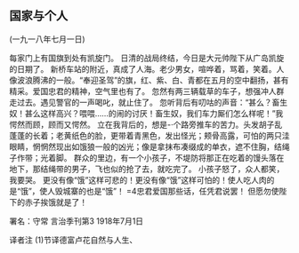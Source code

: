 ## 国家与个人

(一九一八年七月一日)

每家门上有国旗到处有凯旋门。
日清的战局终结，今日是大元帅陛下从广岛凯旋的日期了。
新桥车站的附近，真成了人海。老少男女，喧哗着，骂着，笑着。人像波浪腾沸的一般。“奉迎圣驾”的旗，红、紫、白、青都在五月的空中翻扬，甚有精采。爱国忠君的精神，空气里也有了。
忽然有两三辆载草的车子，想强冲人群走过去。遇见警官的一声喝叱，就止住了。
忽听背后有叨咕的声音：“甚么？畜生奴！甚么这样高兴？喂喂……的闹的讨厌！畜生奴，我们车力厮们怎么样呢！”我愕然而顾，顾而又愕然。
立在我背后的，想是-·个路旁推车的苦力。头发胡子乱蓬蓬的长着；老黄纸色的脸，更带着青黑色，发出怪光；颊骨高露，可怕的两只洼眼睛，惘惘然现出如饿狼一般的凶光；像是拿抹布凑缀成的单衣，遮不住胸，结绳子作带；光着脚。
群众的里边，有一个小孩子，不堤防将那正在吃着的馒头落在地下，那结绳带的男子，飞也似的抢了去，就吃完了。
小孩子怒了，众人都笑，我要哭。
更没有像“饿”这样可悲的！更没有像“饿”这样可怕的！使人吃人肉的是“饿”，使人毁城寨的也是“饿”！
=4忠君爱国那些话，任凭君说罢！
但愿勿使陛下的赤子挨饿就是了！

署名：守常
言治季刊第3
1918年7月1日

译者注
(1)节译德富卢花自然与人生、

